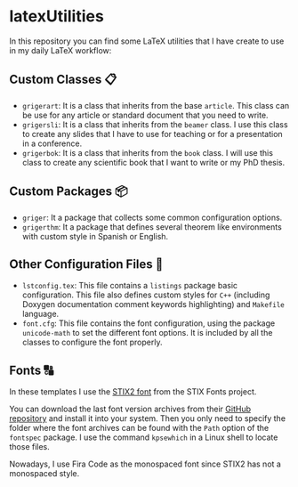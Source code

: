 # latexUtilities
In this repository you can find some LaTeX utilities that I have create to use in my daily LaTeX workflow:

## Custom Classes :clipboard:

- `grigerart`: It is a class that inherits from the base `article`. This class can be use for any article or standard document that you need to write.
- `grigersli`: It is a class that inherits from the `beamer` class. I use this class to create any slides that I have to use for teaching or for a presentation in a conference.
- `grigerbok`: It is a class that inherits from the `book` class. I will use this class to create any scientific book that I want to write or my PhD thesis.

## Custom Packages :package:

- `griger`: It a package that collects some common configuration options.
- `grigerthm`: It a package that defines several theorem like environments with custom style in Spanish or English.

## Other Configuration Files :art:

- `lstconfig.tex`: This file contains a `listings` package basic configuration. This file also defines custom styles for `C++` (including Doxygen documentation comment keywords highlighting) and `Makefile` language. 
- `font.cfg`: This file contains the font configuration, using the package `unicode-math` to set the different font options. It is included by all the classes to configure the font properly.

## Fonts :capital_abcd:

In these templates I use the [STIX2 font](https://www.stixfonts.org/) from the STIX Fonts project.

You can download the last font version archives from their [GitHub repository](https://github.com/stipub/stixfonts) and install it into your system. Then you only need to specify the folder where the font archives can be found with the `Path` option of the `fontspec` package. I use the command `kpsewhich` in a Linux shell to locate those files.

Nowadays, I use Fira Code as the monospaced font since STIX2 has not a monospaced style.
